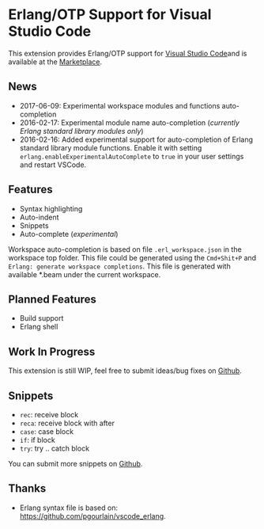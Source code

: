 # Erlang/OTP Support for Visual Studio Code

This extension provides Erlang/OTP support for [Visual Studio Code](https://code.visualstudio.com/)and is available at the [Marketplace](https://marketplace.visualstudio.com/items?itemName=yuce.erlang-otp).

## News

* 2017-06-09: Experimental workspace modules and functions auto-completion
* 2016-02-17: Experimental module name auto-completion (*currently Erlang standard library modules only*)
* 2016-02-16: Added experimental support for auto-completion of Erlang standard library module functions. Enable it with
setting `erlang.enableExperimentalAutoComplete` to `true` in your user settings and restart VSCode.

## Features

* Syntax highlighting
* Auto-indent
* Snippets
* Auto-complete (*experimental*)

Workspace auto-completion is based on file `.erl_workspace.json` in the workspace top folder. This file could be generated
using the `Cmd+Shit+P` and `Erlang: generate workspace completions`. This file is generated with available *.beam under the current
workspace.


## Planned Features

* Build support
* Erlang shell

## Work In Progress

This extension is still WIP, feel free to submit ideas/bug fixes
on [Github](https://github.com/yuce/erlang-vscode/issues).

## Snippets

* `rec`: receive block
* `reca`: receive block with after
* `case`: case block
* `if`: if block
* `try`: try .. catch block

You can submit more snippets on [Github](https://github.com/yuce/erlang-vscode/issues).

## Thanks

* Erlang syntax file is based on: https://github.com/pgourlain/vscode_erlang.
